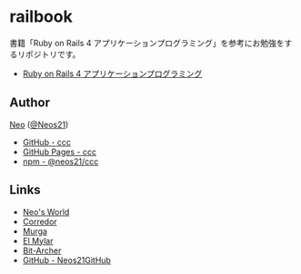 # railbook

書籍「Ruby on Rails 4 アプリケーションプログラミング」を参考にお勉強をするリポジトリです。

- [Ruby on Rails 4 アプリケーションプログラミング](http://amzn.to/2zmikcw)


## Author

[Neo](http://neo.s21.xrea.com/) ([@Neos21](https://twitter.com/neos21))

- [GitHub - ccc](https://github.com/Neos21GitHub/ccc)
- [GitHub Pages - ccc](https://neos21github.github.io/ccc/)
- [npm - @neos21/ccc](https://www.npmjs.com/package/@neos21/ccc)


## Links

- [Neo's World](http://neo.s21.xrea.com/)
- [Corredor](http://neos21.hatenablog.com/)
- [Murga](http://neos21.hatenablog.jp/)
- [El Mylar](http://neos21.hateblo.jp/)
- [Bit-Archer](http://bit-archer.hatenablog.com/)
- [GitHub - Neos21GitHub](https://github.com/Neos21GitHub/)
